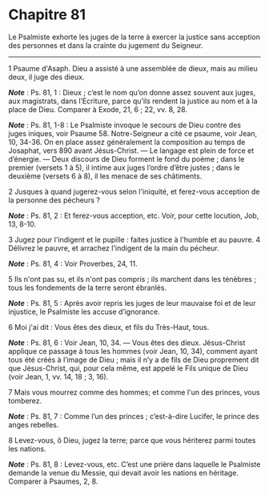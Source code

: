 # Chapitre 81

Le Psalmiste exhorte les juges de la terre à exercer la justice sans acception des personnes et dans la crainte du jugement du Seigneur.

***

1 Psaume d'Asaph. Dieu a assisté à une assemblée de dieux, mais au milieu deux, il juge des dieux.

***Note*** :  Ps. 81, 1 : Dieux ; c’est le nom qu’on donne assez souvent aux juges, aux magistrats, dans l’Ecriture, parce qu’ils rendent la justice au nom et à la place de Dieu. Comparer à Exode, 21, 6 ; 22, vv. 8, 28.

***Note*** :  Ps. 81, 1-8 : Le Psalmiste invoque le secours de Dieu contre des juges iniques, voir Psaume 58. Notre-Seigneur a cité ce psaume, voir Jean, 10, 34-36. On en place assez généralement la composition au temps de Josaphat, vers 890 avant Jésus-Christ. ― Le langage est plein de force et d’énergie. ― Deux discours de Dieu forment le fond du poème ; dans le premier (versets 1 à 5), il intime aux juges l’ordre d’être justes ; dans le deuxième (versets 6 à 8), il les menace de ses châtiments.


2 Jusques à quand jugerez-vous selon l'iniquité, et ferez-vous acception de la personne des pécheurs ?

***Note*** :  Ps. 81, 2 : Et ferez-vous acception, etc. Voir, pour cette locution, Job, 13, 8-10.


3 Jugez pour l'indigent et le pupille : faites justice à l'humble et au pauvre. 4 Délivrez le pauvre, et arrachez l'indigent de la main du pécheur.

***Note*** :  Ps. 81, 4 : Voir Proverbes, 24, 11.


5 Ils n'ont pas su, et ils n'ont pas compris ; ils marchent dans les ténèbres ; tous les fondements de la terre seront ébranlés.

***Note*** :  Ps. 81, 5 : Après avoir repris les juges de leur mauvaise foi et de leur injustice, le Psalmiste les accuse d’ignorance.


6 Moi j'ai dit : Vous êtes des dieux, et fils du Très-Haut, tous.

***Note*** :  Ps. 81, 6 : Voir Jean, 10, 34. ― Vous êtes des dieux. Jésus-Christ applique ce passage à tous les hommes (voir Jean, 10, 34), comment ayant tous été créés à l’image de Dieu ; mais il n’y a de fils de Dieu proprement dit que Jésus-Christ, qui, pour cela même, est appelé le Fils unique de Dieu (voir Jean, 1, vv. 14, 18 ; 3, 16).

7 Mais vous mourrez comme des hommes; et comme l'un des princes, vous tomberez.

***Note*** :  Ps. 81, 7 : Comme l’un des princes ; c’est-à-dire Lucifer, le prince des anges rebelles.


8 Levez-vous, ô Dieu, jugez la terre; parce que vous hériterez parmi toutes les nations.

***Note*** :  Ps. 81, 8 : Levez-vous, etc. C’est une prière dans laquelle le Psalmiste demande la venue du Messie, qui devait avoir les nations en héritage. Comparer à Psaumes, 2, 8.

